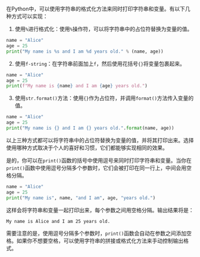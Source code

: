 在Python中，可以使用字符串的格式化方法来同时打印字符串和变量。有以下几种方式可以实现：

1. 使用`%`进行格式化：使用`%`操作符，可以将字符串中的占位符替换为变量的值。

```python
name = "Alice"
age = 25
print("My name is %s and I am %d years old." % (name, age))
```

2. 使用`f-string`：在字符串前面加上`f`，然后使用花括号`{}`将变量包裹起来。

```python
name = "Alice"
age = 25
print(f"My name is {name} and I am {age} years old.")
```

3. 使用`str.format()`方法：使用`{}`作为占位符，并调用`format()`方法传入变量的值。

```python
name = "Alice"
age = 25
print("My name is {} and I am {} years old.".format(name, age))
```

以上三种方式都可以将字符串中的占位符替换为变量的值，并将其打印出来。选择使用哪种方式取决于个人的喜好和习惯，它们都能够实现相同的效果。

是的，你可以在`print()`函数的括号中使用逗号来同时打印字符串和变量。当你在`print()`函数中使用逗号分隔多个参数时，它们会被打印在同一行上，中间会用空格分隔。

```python
name = "Alice"
age = 25
print("My name is", name, "and I am", age, "years old.")
```

这样会将字符串和变量一起打印出来，每个参数之间用空格分隔。输出结果将是：

```
My name is Alice and I am 25 years old.
```

需要注意的是，使用逗号分隔多个参数时，`print()`函数会自动在参数之间添加空格。如果你不想要空格，可以使用字符串的拼接或格式化方法来手动控制输出格式。